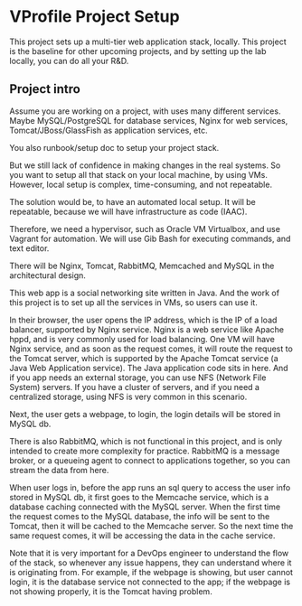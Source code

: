 # VProfile Project Setup
This project sets up a multi-tier web application stack, locally. This project is the baseline for other upcoming projects, and by setting up the lab locally, you can do all your R&D. 

## Project intro
Assume you are working on a project, with uses many different services. Maybe MySQL/PostgreSQL for database services, Nginx for web services, Tomcat/JBoss/GlassFish as application services, etc. 

You also runbook/setup doc to setup your project stack. 

But we still lack of confidence in making changes in the real systems. So you want to setup all that stack on your local machine, by using VMs. However, local setup is complex, time-consuming, and not repeatable. 

The solution would be, to have an automated local setup. It will be repeatable, because we will have infrastructure as code (IAAC). 

Therefore, we need a hypervisor, such as Oracle VM Virtualbox, and use Vagrant for automation. We will use Gib Bash for executing commands, and text editor. 

There will be Nginx, Tomcat, RabbitMQ, Memcached and MySQL in the architectural design. 

This web app is a social networking site written in Java. And the work of this project is to set up all the services in VMs, so users can use it. 

In their browser, the user opens the IP address, which is the IP of a load balancer, supported by Nginx service. Nginx is a web service like Apache hppd, and is very commonly used for load balancing. One VM will have Nginx service, and as soon as the request comes, it will route the request to the Tomcat server, which is supported by the Apache Tomcat service (a Java Web Application service). The Java application code sits in here. And if you app needs an external storage, you can use NFS (Network File System) servers. If you have a cluster of servers, and if you need a centralized storage, using NFS is very common in this scenario. 

Next, the user gets a webpage, to login, the login details will be stored in MySQL db. 

There is also RabbitMQ, which is not functional in this project, and is only intended to create more complexity for practice. RabbitMQ is a message broker, or a queueing agent to connect to applications together, so you can stream the data from here. 

When user logs in, before the app runs an sql query to access the user info stored in MySQL db, it first goes to the Memcache service, which is a database caching connected with the MySQL server. When the first time the request comes to the MySQL database, the info will be sent to the Tomcat, then it will be cached to the Memcache server. So the next time the same request comes, it will be accessing the data in the cache service. 

Note that it is very important for a DevOps engineer to understand the flow of the stack, so whenever any issue happens, they can understand where it is originating from. For example, if the webpage is showing, but user cannot login, it is the database service not connected to the app; if the webpage is not showing properly, it is the Tomcat having problem. 


















